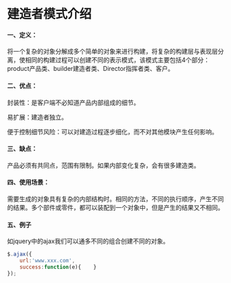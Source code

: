 # 建造者模式介绍

#### 一、定义：

将一个复杂的对象分解成多个简单的对象来进行构建，将复杂的构建层与表现层分离，使相同的构建过程可以创建不同的表示模式，该模式主要包括4个部分：product产品类、builder建造者类、Director指挥者类、客户。

#### 二、优点：

封装性：是客户端不必知道产品内部组成的细节。

易扩展：建造者独立。

便于控制细节风险：可以对建造过程逐步细化，而不对其他模块产生任何影响。

#### 三、缺点：

产品必须有共同点，范围有限制。如果内部变化复杂，会有很多建造类。

#### 四、使用场景：

需要生成的对象具有复杂的内部结构时。相同的方法，不同的执行顺序，产生不同的结果。多个部件或零件，都可以装配到一个对象中，但是产生的结果又不相同。

#### 五、例子

如jquery中的ajax我们可以通多不同的组合创建不同的对象。

```js
$.ajax({
    url:'www.xxx.com',    
    success:function(e){    }  
});
```
